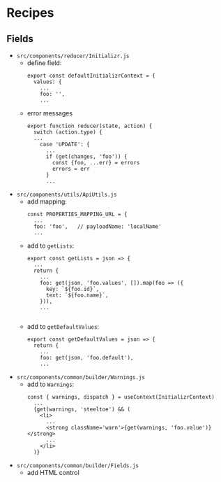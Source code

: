 # Recipes

## Fields

* `src/components/reducer/Initializr.js`
  * define field:
    ```
    export const defaultInitializrContext = {
      values: {
        ...
        foo: '',
        ...
    ```
  * error messages
    ```
    export function reducer(state, action) {
      switch (action.type) {
      ...
        case 'UPDATE': {
          ...
          if (get(changes, 'foo')) {
            const {foo, ...err} = errors
            errors = err
          }
          ...
    ```
* `src/components/utils/ApiUtils.js`
  * add mapping:
    ```
    const PROPERTIES_MAPPING_URL = {
      ...
      foo: 'foo',   // payloadName: 'localName'
      ...
    ```
  * add to `getLists`:
    ```
    export const getLists = json => {
      ...
      return {
        ...
        foo: get(json, 'foo.values', []).map(foo => ({
          key: `${foo.id}`,
          text: `${foo.name}`,
        })),
        ...
        
    ```
  * add to `getDefaultValues`:
    ```
    export const getDefaultValues = json => {
      return {
        ...
        foo: get(json, 'foo.default'),
        ...
    ```
* `src/components/common/builder/Warnings.js`
  * add to `Warnings`:
    ```
    const { warnings, dispatch } = useContext(InitializrContext)
      ...
      {get(warnings, 'steeltoe') && (
        <li>
          ...
          <strong className='warn'>{get(warnings, 'foo.value')}</strong>
          ...
        </li>
      )}
* `src/components/common/builder/Fields.js`
  * add HTML control
 

    
